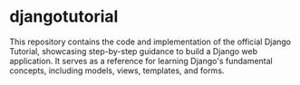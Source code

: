 # djangotutorial
This repository contains the code and implementation of the official Django Tutorial, showcasing step-by-step guidance to build a Django web application. It serves as a reference for learning Django's fundamental concepts, including models, views, templates, and forms.
